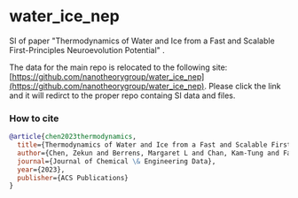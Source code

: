 # water_ice_nep
SI of paper "Thermodynamics of Water and Ice from a Fast and Scalable First-Principles Neuroevolution Potential" .

The data for the main repo is relocated to the following site: [https://github.com/nanotheorygroup/water_ice_nep](https://github.com/nanotheorygroup/water_ice_nep).
Please click the link and it will redirct to the proper repo containg SI data and files.


### How to cite
```bib
@article{chen2023thermodynamics,
  title={Thermodynamics of Water and Ice from a Fast and Scalable First-Principles Neuroevolution Potential},
  author={Chen, Zekun and Berrens, Margaret L and Chan, Kam-Tung and Fan, Zheyong and Donadio, Davide},
  journal={Journal of Chemical \& Engineering Data},
  year={2023},
  publisher={ACS Publications}
}
```

